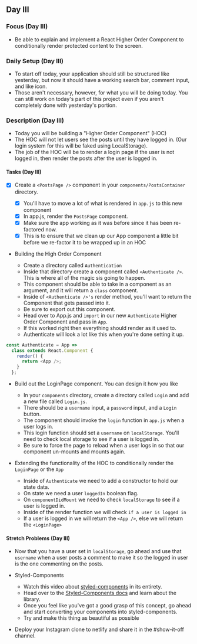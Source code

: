 ## Day III

### Focus (Day III)

- Be able to explain and implement a React Higher Order Component to conditionally render protected content to the screen.

### Daily Setup (Day III)

- To start off today, your application should still be structured like yesterday, but now it should have a working search bar, comment input, and like icon.
- Those aren't necessary, however, for what you will be doing today. You can still work on today's part of this project even if you aren't completely done with yesterday's portion.

### Description (Day III)

- Today you will be building a "Higher Order Component" (HOC)
- The HOC will not let users see the posts until they have logged in. (Our login system for this will be faked using LocalStorage).
- The job of the HOC will be to render a login page if the user is not logged in, then render the posts after the user is logged in.

#### Tasks (Day III)

- [x] Create a `<PostsPage />` component in your `components/PostsContainer` directory.

  - [x] You'll have to move a lot of what is rendered in `app.js` to this new component
  - [x] In app.js, render the `PostsPage` component.
  - [x] Make sure the app working as it was before since it has been re-factored now.
  - [x] This is to ensure that we clean up our App component a little bit before we re-factor it to be wrapped up in an HOC

- Building the High Order Component

  - Create a directory called `Authentication`
  - Inside that directory create a component called `<Authenticate />`. This is where all of the magic sis going to happen.
  - This component should be able to take in a component as an argument, and it will return a `class` component.
  - Inside of `<Authenticate />'s` render method, you'll want to return the Component that gets passed into it.
  - Be sure to export out this component.
  - Head over to App.js and `import` in our new `Authenticate` Higher Order Component and pass in `App`.
  - If this worked right then everything should render as it used to.
  - Authenticate will look a lot like this when you're done setting it up.

```js
const Authenticate = App =>
  class extends React.Component {
    render() {
      return <App />;
    }
  };
```

- Build out the LoginPage component. You can design it how you like

  - In your `components` directory, create a directory called `Login` and add a new file called `Login.js`.
  - There should be a `username` input, a `password` input, and a `Login` button.
  - The component should invoke the `login` function in `app.js` when a user logs in.
  - This login function should set a `username` on `localStorage`. You'll need to check local storage to see if a user is logged in.
  - Be sure to force the page to reload when a user logs in so that our component un-mounts and mounts again.

- Extending the functionality of the HOC to conditionally render the `LoginPage` or the `App`

  - Inside of `Authenticate` we need to add a constructor to hold our state data.
  - On state we need a user `loggedIn` boolean flag.
  - On `componentDidMount` we need to check `localStorage` to see if a user is logged in.
  - Inside of the render function we will check `if a user is logged in`
  - If a user is logged in we will return the `<App />`, else we will return the `<LoginPage>`

#### Stretch Problems (Day III)

- Now that you have a user set in `localStorage`, go ahead and use that `username` when a user posts a comment to make it so the logged in user is the one commenting on the posts.
- Styled-Components

  - Watch this video about [styled-components](https://youtu.be/bIK2NwoK9xk) in its entirety.
  - Head over to the [Styled-Components docs](https://www.styled-components.com/) and learn about the library.
  - Once you feel like you've got a good grasp of this concept, go ahead and start converting your components into styled-components.
  - Try and make this thing as beautiful as possible

- Deploy your Instagram clone to netlify and share it in the #show-it-off channel.
